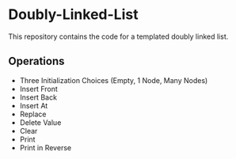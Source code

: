 # Doubly-Linked-List
This repository contains the code for a templated doubly linked list.

Operations
----------
  - Three Initialization Choices (Empty, 1 Node, Many Nodes)
  - Insert Front
  - Insert Back
  - Insert At
  - Replace
  - Delete Value
  - Clear
  - Print
  - Print in Reverse
  
